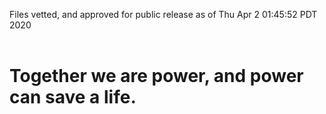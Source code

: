 Files vetted, and approved for public release as of Thu Apr  2 01:45:52 PDT 2020<br><br><h1>Together we are power, and power can save a life.</h1>
